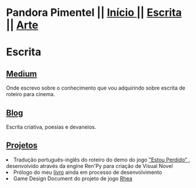 <html>

<head>
  <p>
  <h1> Pandora Pimentel || <a href="https://pandoracosta.github.io/" class="active"> Início </a>||
  <a href="https://pandoracosta.github.io/escrita"> Escrita </a>||
  <a href="https://pandoracosta.github.io/arte"> Arte </a> </h1>
  </p>
</head>

<body>
	<h1> Escrita </h1>
  		<p> 
			<h2> <a href="https://medium.com/@pandorahari"> Medium </a></h2>
			Onde escrevo sobre o conhecimento que vou adquirindo sobre escrita de roteiro para cinema.
			<h2> <a href="https://caixadepandorap.wordpress.com"> Blog </a></h2>
			Escrita criativa, poesias e devaneios.
			<h2> <a href="https://caixadepandorap.wordpress.com"> Projetos </a></h2>
	<li> Tradução português-inglês do roteiro do demo do jogo <a href="https://github.com/ReyalSFDK/EstouPerdido/blob/master/en.rpy"> "Estou Perdido" </a>, desenvolvido através da engine Ren'Py para criação de Visual Novel </li>
	<li> Prólogo do meu <a href="https://www.4shared.com/office/t0I0czJ4iq/prologo.html">livro</a> ainda em processo de desenvolvimento </li>
            		<li> Game Design Document do projeto de jogo <a href="https://www.4shared.com/office/Og11LVtHiq/GDD_-_Rhea.html">Rhea</a> </li>
    		</p>
</body>
</html>
